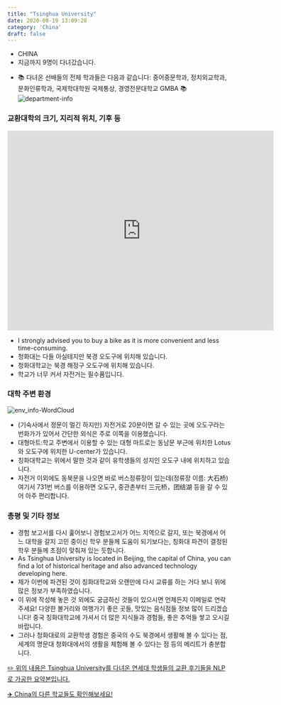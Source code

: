 ```yaml
---
title: "Tsinghua University"
date: 2020-08-19 13:09:28
category: 'China'
draft: false
---
```



* CHINA
* 지금까지 9명이 다녀갔습니다. 
- 📚 다녀온 선배들의 전체 학과들은 다음과 같습니다: 중어중문학과, 정치외교학과, 문화인류학과, 국제학대학원 국제통상, 경영전문대학교 GMBA 📚
![department-info](../plots/CN000015.png)
### 교환대학의 크기, 지리적 위치, 기후 등
<iframe
width="600"
height="450"
frameborder="0" style="border:0"
src="https://www.google.com/maps/embed/v1/place?key=AIzaSyC9e1AME-pVmWC4hBpFdu5S4dKzyepa3HQ&q=Tsinghua+University&center=39.9996674,116.3264439&zoom=14" allowfullscreen>
</iframe>

* I strongly advised you to buy a bike as it is more convenient and less time-consuming.
* 청화대는 다들 아실테지만 북경 오도구에 위치해 있습니다.
* 청화대학교는 북경 해정구 오도구에 위치해 있습니다.
* 학교가 너무 커서 자전거는 필수품입니다.


### 대학 주변 환경

![env_info-WordCloud](../univ_wordclouds_okt/env_info/CN000015_env_info_okt.png)

* (기숙사에서 정문이 멀긴 하지만) 자전거로 20분이면 갈 수 있는 곳에 오도구라는 번화가가 있어서 간단한 외식은 주로 이쪽을 이용했습니다.
* 대형마트:학교 주변에서 이용할 수 있는 대형 마트로는 동남문 부근에 위치한 Lotus와 오도구에 위치한 U-center가 있습니다.
* 칭화대학교는 위에서 말한 것과 같이 유학생들의 성지인 오도구 내에 위치하고 있습니다.
* 자전거 이외에도 동북문을 나오면 바로 버스정류장이 있는데(정류장 이름: 大石&#26725;) 여기서 731번 버스를 이용하면 오도구, 중관촌부터 三元&#26725;，&#22242;&#32467;湖 등을 갈 수 있어 아주 편리합니다.


### 총평 및 기타 정보 
* 경험 보고서를 다시 훑어보니 경험보고서가 어느 지역으로 갈지, 또는 북경에서 어느 대학을 갈지 고민 중이신 학우 분들께 도움이 되기보다는, 칭화대 파견이 결정된 학우 분들께 초점이 맞춰져 있는 듯합니다.
* As Tsinghua University is located in Beijing, the capital of China, you can find a lot of historical heritage and also advanced technology developing here.
* 제가 이번에 파견된 것이 칭화대학교와 오랜만에 다시 교류를 하는 거다 보니 위에 많은 정보가 부족하였습니다.
* 이 위에 작성해 놓은 것 외에도 궁금하신 것들이 있으시면 언제든지 이메일로 연락주세요! 다양한 볼거리와 여행가기 좋은 곳들, 맛있는 음식점들 정보 많이 드리겠습니다! 중국 칭화대학교에 가셔서 더 많은 지식들과 경험들, 좋은 추억들 쌓고 오시길 바랍니다.
* 그러나 청화대로의 교환학생 경험은 중국의 수도 북경에서 생활해 볼 수 있다는 점, 세계의 명문대 청화대에서의 생활을 체험해 볼 수 있다는 점 등의 메리트가 충분합니다.


[✏️ 위의 내용은 Tsinghua University를 다녀온 연세대 학생들의 교환 후기들을 NLP로 가공한 요약본입니다.](http://oia.yonsei.ac.kr/partner/expReport.asp?ucode=CN000015&bgbn=A)

[✈️ China의 다른 학교들도 확인해보세요!](https://yonsei-exchange.netlify.app/?category=China)
